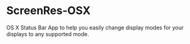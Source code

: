 ScreenRes-OSX
=============

OS X Status Bar App to help you easily change display modes for your displays to any supported mode.
